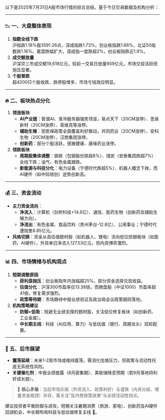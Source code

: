 以下是2025年7月31日A股市场行情的综合总结，基于今日交易数据及机构分析：

---

### 📉 **一、大盘整体表现**
1. **指数全线下跌**  
   沪指跌1.18%报3591.26点，深成指跌1.73%，创业板指跌1.66%，北证50指数跌1.16%。尾盘跌幅扩大，深成指一度跌超2%，创业板指跌近1.9%。
2. **成交额放量**  
   沪深京三市成交额19,618亿元，较前一交易日放量909亿元，市场交投活跃但抛压显著。
3. **个股普跌**  
   超4200只个股收跌，跌停股增多，市场亏钱效应明显。

---

### 🔥 **二、板块热点分化**
1. **领涨板块**  
   - **AI产业链**：智谱AI、液冷服务器强势领涨，易点天下（20CM涨停）、思泉新材（20CM涨停）、英维克等涨停。  
   - **辅助生殖**：受医保政策全面覆盖利好推动，共同药业（20CM涨停）、安科生物（20CM涨停）、汉商集团涨停。  
   - **创新药**：部分个股活跃，德展健康、康缘药业涨停。
2. **领跌板块**  
   - **周期股集体调整**：钢铁（包钢股份跌超8%）、煤炭（安泰集团跌超7%）全线下跌；油气、有色金属跟跌。  
   - **新能源与科技分化**：电力设备（宁德时代跌超5%）、机器人概念下挫，而AI硬件（如中际旭创）逆势创新高。

---

### 💰 **三、资金流动**
- **主力资金流向**：  
  - **净流入**：计算机（剑桥科技+14.6亿）、通信、医药生物（创新药及辅助生殖方向）。  
  - **净流出**：有色金属、食品饮料（贵州茅台-12.8亿）、公用事业；宁德时代遭抛售8.85亿元。  
- **风格切换**：资金从高估值题材股（如机器人、锂电）流向低位防御板块（如医药、AI硬件），外资单日净流入127.53亿元，但内资博弈激烈。

---

### 📊 **四、市场情绪与机构观点**
1. **短期调整原因**  
   - **获利盘抛压**：创业板指年内涨幅超25%，部分资金选择兑现收益。  
   - **估值分化**：沪深300市盈率仅13.38倍，而微盘股（中证1000）市盈率超41倍，修复需求强烈。  
   - **政策等待期**：市场静待中报业绩验证及政治局会议政策细则落地。
2. **机构策略建议**  
   - **防御+低吸**：规避无业绩支撑的题材股，关注低位修复板块（如创新药、工业金属）。  
   - **中长期主线**：科技（AI应用、算力）与低估值（银行、周期龙头）双轮配置。

---

### 🔮 **五、后市展望**
- **震荡延续**：未来1-2周市场或维持震荡，需消化估值压力，但政策与流动性托底无系统性风险。  
- **关键催化剂**：中报业绩披露（8月密集期）、美联储降息预期（若9月落地将利好成长股）。

> 💎 **核心矛盾**：当前市场乐观（外资流入、政策利好）与谨慎（内资分歧、增量资金瓶颈）并存，需关注“反内卷政策效果”与全球流动性拐点。

建议投资者平衡防御与进攻，短期关注暑期消费（旅游、家电）、创新药及AI硬件回调机会，中长期布局科技与低估值修复主线 🌟。